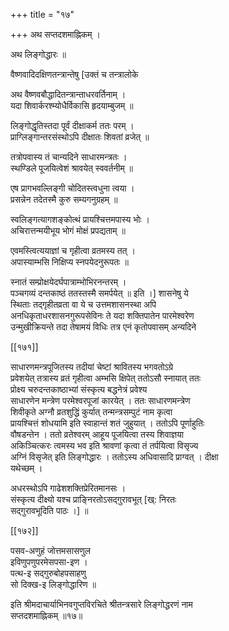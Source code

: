 +++
title = "१७"

+++
अथ सप्तदशमाह्निकम् ।  
  
अथ लिङ्गोद्धारः ॥  
  
वैष्णवादिदक्षिणतन्त्रान्तेषु [उक्तं च तन्त्रालोके   
  
अथ वैष्णवबौद्धादितन्त्रान्ताधरवर्तिनाम् ।  
यदा शिवार्करश्म्योधैर्विकासि हृदयाम्बुजम् ॥  
  
लिङ्गोद्धृतिस्तदा पूर्वं दीक्षाकर्म ततः परम् ।  
प्राग्लिङ्गान्तरसंस्थोऽपि दीक्षातः शिवतां व्रजेत् ॥  
  
तत्रोपवास्य तं चान्यदिने साधारमन्त्रतः ।  
स्थण्डिले पूजयित्वेशं श्रावयेत् स्ववर्तनीम् ॥  
  
एष प्रागभवल्लिङ्गी चोदितस्त्वधुना त्वया ।  
प्रसन्नेन तदेतस्मै कुरु सम्यगनुग्रहम् ॥  
  
स्वलिङ्गत्यागशङ्कोत्थं प्रायश्चित्तमपास्य भोः ।  
अचिरात्तन्मयीभूय भोगं मोक्षं प्रपद्यताम् ॥  
  
एवमस्त्वित्ययाज्ञां च गृहीत्वा व्रतमस्य तत् ।  
अपास्याम्भसि निक्षिप्य स्नपयेदनुरूपतः ॥  
  
स्नातं सम्प्रोक्षयेदर्घपात्राम्भोभिरनन्तरम् ।  
पञ्चगव्यं दन्तकाष्ठं ततस्तस्मै समर्पयेत् ॥ इति ।] शासनेषु ये   
स्थिताः तद्गृहीतव्रता वा ये च उत्तमशासनस्था अपि   
अनधिकृताधरशासनगुरूपसेविनः ते यदा शक्तिपातेन पारमेश्वरेण   
उन्मुखीक्रियन्ते तदा तेषामयं विधिः तत्र एनं कृतोपवासम् अन्यदिने   
  
[[१७१]]  
  
साधारणमन्त्रपूजितस्य तदीयां चेष्टां श्रावितस्य भगवतोऽग्रे   
प्रवेशयेत् तत्रास्य व्रतं गृहीत्वा अम्भसि क्षिपेत् ततोऽसौ स्नायात् ततः   
प्रोक्ष्य चरुदन्तकाष्ठाभ्यां संस्कृत्य बद्धनेत्रं प्रवेश्य   
साधारणेन मन्त्रेण परमेश्वरपूजां कारयेत् । ततः साधारणमन्त्रेण   
शिवीकृते अग्नौ व्रतशुद्धिं कुर्यात् तन्मन्त्रसम्पुटं नाम कृत्वा   
प्रायश्चित्तं शोधयामि इति स्वाहान्तं शतं जुहुयात् । ततोऽपि पूर्णाहुतिः   
वौषडन्तेन । ततो व्रतेश्वरम् आहूय पूजयित्वा तस्य शिवाज्ञया   
अकिञ्चित्करः त्वमस्य भव इति श्रावणां कृत्वा तं तर्पयित्वा विसृज्य   
अग्निं विसृजेत् इति लिङ्गोद्धारः । ततोऽस्य अधिवासादि प्राग्वत् । दीक्षा   
यथेच्छम् ।  
  
अधरस्थोऽपि गाढेशशक्तिप्रेरितमानसः ।  
संस्कृत्य दीक्ष्यो यश्च प्राङ्निरतोऽसद्गुरावभूत् [ख्: निरतः   
सद्गुरावभूदिति पाठः ।] ॥  
  
[[१७२]]  
  
पसव-अणुहं जोत्तमसासणुल  
इविणुपणुपरमेसपसा-इण ।  
पत्थ-इ सद्गुरुबोहपसाहणु  
सो दिक्ख-इ लिङ्गोद्धारिण ॥  
  
इति श्रीमदाचार्याभिनवगुप्तविरचिते श्रीतन्त्रसारे लिङ्गोद्धरणं नाम   
सप्तदशमाह्निकम् ॥१७॥  
  